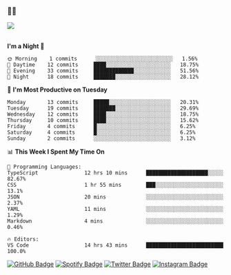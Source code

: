 ### 🤙🍺

<a href="https://github-readme-stats.vercel.app/api?username=hzak2xx&count_private=true&show_icons=true&theme=dracula">
  <img align="center" src="https://github-readme-stats.vercel.app/api?username=hzak2xx&count_private=true&show_icons=true&theme=dracula" />
</a>  
</br>
</br>

<!--START_SECTION:waka-->
**I'm a Night 🦉** 

```text
🌞 Morning    1 commits      ░░░░░░░░░░░░░░░░░░░░░░░░░   1.56% 
🌆 Daytime    12 commits     ████░░░░░░░░░░░░░░░░░░░░░   18.75% 
🌃 Evening    33 commits     █████████████░░░░░░░░░░░░   51.56% 
🌙 Night      18 commits     ███████░░░░░░░░░░░░░░░░░░   28.12%

```
📅 **I'm Most Productive on Tuesday** 

```text
Monday       13 commits     █████░░░░░░░░░░░░░░░░░░░░   20.31% 
Tuesday      19 commits     ███████░░░░░░░░░░░░░░░░░░   29.69% 
Wednesday    12 commits     ████░░░░░░░░░░░░░░░░░░░░░   18.75% 
Thursday     10 commits     ████░░░░░░░░░░░░░░░░░░░░░   15.62% 
Friday       4 commits      █░░░░░░░░░░░░░░░░░░░░░░░░   6.25% 
Saturday     4 commits      █░░░░░░░░░░░░░░░░░░░░░░░░   6.25% 
Sunday       2 commits      ░░░░░░░░░░░░░░░░░░░░░░░░░   3.12%

```


📊 **This Week I Spent My Time On** 

```text
💬 Programming Languages: 
TypeScript               12 hrs 10 mins      ████████████████████░░░░░   82.67% 
CSS                      1 hr 55 mins        ███░░░░░░░░░░░░░░░░░░░░░░   13.1% 
JSON                     20 mins             ░░░░░░░░░░░░░░░░░░░░░░░░░   2.37% 
YAML                     11 mins             ░░░░░░░░░░░░░░░░░░░░░░░░░   1.29% 
Markdown                 4 mins              ░░░░░░░░░░░░░░░░░░░░░░░░░   0.46%

🔥 Editors: 
VS Code                  14 hrs 43 mins      █████████████████████████   100.0%

```


<!--END_SECTION:waka-->

[![GitHub Badge](https://img.shields.io/badge/GitHub-100000?style=for-the-badge&logo=github&logoColor=white)](https://github.com/hzak2xx)
[![Spotify Badge](https://img.shields.io/badge/Spotify-1ED760?&style=for-the-badge&logo=spotify&logoColor=white)](https://open.spotify.com/user/uf90s6sbbh75a1mt44clkhkvf)
[![Twitter Badge](https://img.shields.io/badge/Twitter-1DA1F2?style=for-the-badge&logo=twitter&logoColor=white)](https://twitter.com/hzak2xx)
[![Instagram Badge](https://img.shields.io/badge/Instagram-E4405F?style=for-the-badge&logo=instagram&logoColor=white)](https://www.instagram.com/hzak2xx/)
